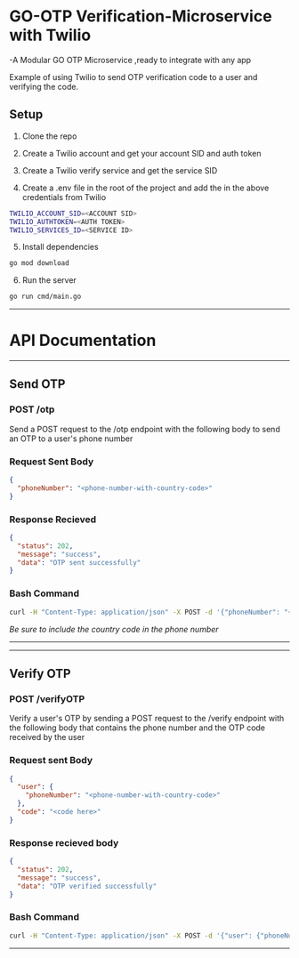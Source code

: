 # GO-OTP Verification-Microservice with Twilio

-A Modular GO OTP Microservice ,ready to integrate with any app

Example of using Twilio to send OTP verification code to a user and verifying the code.

## Setup

1. Clone the repo

2. Create a Twilio account and get your account SID and auth token

3. Create a Twilio verify service and get the service SID

4. Create a .env file in the root of the project and add the in the above credentials from Twilio

```bash
TWILIO_ACCOUNT_SID=<ACCOUNT SID>
TWILIO_AUTHTOKEN=<AUTH TOKEN>
TWILIO_SERVICES_ID=<SERVICE ID>
```

5. Install dependencies

```bash
go mod download
```

6. Run the server

```bash
go run cmd/main.go
```
---

# API Documentation
---
## Send OTP
### POST /otp

Send a POST request to the /otp endpoint with the following body to send an OTP to a user's phone number

### Request Sent Body

```json
{
  "phoneNumber": "<phone-number-with-country-code>"
}
```

###  Response Recieved 

```json
{
  "status": 202,
  "message": "success",
  "data": "OTP sent successfully"
}
```

### Bash Command
```bash
curl -H "Content-Type: application/json" -X POST -d '{"phoneNumber": "+911234567891"}' http://localhost:8000/otp
```

_Be sure to include the country code in the phone number_


---
--- 

## Verify OTP
### POST /verifyOTP

Verify a user's OTP by sending a POST request to the /verify endpoint with the following body that contains the phone number and the OTP code received by the user


### Request sent Body 

```json
{
  "user": {
    "phoneNumber": "<phone-number-with-country-code>"
  },
  "code": "<code here>"
}
```

### Response recieved body 

```json
{
  "status": 202,
  "message": "success",
  "data": "OTP verified successfully"
}
```

### Bash Command
```bash
curl -H "Content-Type: application/json" -X POST -d '{"user": {"phoneNumber": "+911234567891"}, "code":"795279"}' http://localhost:8000/verifyOTP
```

---
